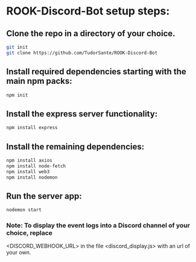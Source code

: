 # ROOK-Discord-Bot setup steps:

## Clone the repo in a directory of your choice.
```bash
git init
git clone https://github.com/TudorSante/ROOK-Discord-Bot
```

## Install required dependencies starting with the main npm packs:
```bash
npm init
```

## Install the express server functionality:
```bash
npm install express
```

## Install the remaining dependencies:
```bash
npm install axios
npm install node-fetch
npm install web3
npm install nodemon
```

## Run the server app:
```bash
nodemon start
```

### Note: To display the event logs into a Discord channel of your choice, replace
<DISCORD_WEBHOOK_URL> in the file <discord_display.js> with an url of your own.
